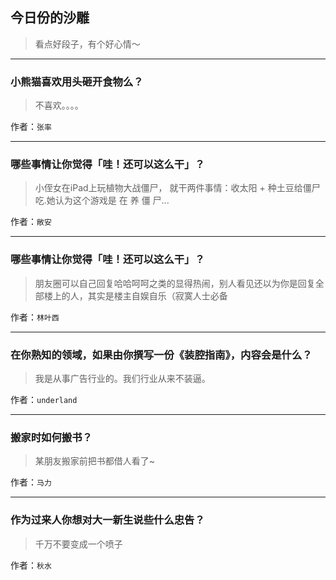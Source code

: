 ## 今日份的沙雕

> 看点好段子，有个好心情～


 
---

### 小熊猫喜欢用头砸开食物么？

> 不喜欢。。。。


作者：`张率`

---

### 哪些事情让你觉得「哇！还可以这么干」？

> 小侄女在iPad上玩植物大战僵尸， 就干两件事情：收太阳 + 种土豆给僵尸吃.她认为这个游戏是 在 养 僵 尸...


作者：`敞安`

---

### 哪些事情让你觉得「哇！还可以这么干」？

> 朋友圈可以自己回复哈哈呵呵之类的显得热闹，别人看见还以为你是回复全部楼上的人，其实是楼主自娱自乐（寂寞人士必备


作者：`林叶西`

---

### 在你熟知的领域，如果由你撰写一份《装腔指南》，内容会是什么？

> 我是从事广告行业的。我们行业从来不装逼。


作者：`underland`

---

### 搬家时如何搬书？

> 某朋友搬家前把书都借人看了~


作者：`马力`

---

### 作为过来人你想对大一新生说些什么忠告？

> 千万不要变成一个喷子


作者：`秋水`